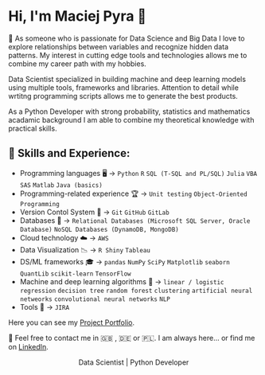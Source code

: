# Hi, I'm Maciej Pyra 👋
 :thought_balloon: As someone who is passionate for Data Science and Big Data I love to explore relationships between variables and recognize hidden data patterns. My interest in cutting edge tools and technologies allows me to combine my career path with my hobbies.

Data Scientist specialized in building machine and deep learning models using multiple tools, frameworks and libraries. Attention to detail while wrtitng programming scripts allows me to generate the best products.

As a Python Developer with strong probability, statistics and mathematics acadamic background I am able to combine my theoretical knowledge with practical skills.

## :speech_balloon: Skills and Experience:
* Programming languages  	:desktop_computer: -> `Python` `R` `SQL (T-SQL and PL/SQL)` `Julia` `VBA` `SAS` `Matlab` `Java (basics)`<br/>
* Programming-related experience :trophy: -> `Unit testing` `Object-Oriented Programming`
* Version Contol System :handshake: -> `Git` `GitHub` `GitLab`<br/>
* Databases :open_file_folder: -> `Relational Databases (Microsoft SQL Server, Oracle Database)` `NoSQL Databases (DynamoDB, MongoDB)` <br/>
* Cloud technology :cloud: -> `AWS` <br/>
* Data Visualization :chart_with_downwards_trend: -> `R Shiny` `Tableau` <br/>
* DS/ML frameworks :mortar_board: -> `pandas` `NumPy` `SciPy` `Matplotlib` `seaborn` `QuantLib`  `scikit-learn` `TensorFlow`
* Machine and deep learning algorithms :dart: -> `linear / logistic regression` `decision tree` `random forest` `clustering` `artificial neural netweorks` `convolutional neural networks` `NLP` <br/>
* Tools  :page_with_curl: -> `JIRA` <br/>


Here you can see my [Project Portfolio](https://maciejpyra.github.io/Maciej_Portfolio_2/).

:email: Feel free to contact me in :uk: , :de: or :poland:. I am always here... or find me on [LinkedIn](https://www.linkedin.com/in/maciej-pyra/).


<p align="center">Data Scientist | Python Developer</p>

